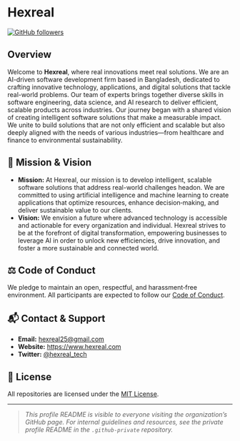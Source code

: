 # Hexreal

[![GitHub followers](https://img.shields.io/github/followers/hexreal?style=social)](https://github.com/hexreal?tab=followers)

## Overview

Welcome to **Hexreal**, where real innovations meet real solutions. We are an AI-driven software development firm based in Bangladesh, dedicated to crafting innovative technology, applications, and digital solutions that tackle real-world problems. Our team of experts brings together diverse skills in software engineering, data science, and AI research to deliver efficient, scalable products across industries. Our journey began with a shared vision of creating intelligent software solutions that make a measurable impact. We unite to build solutions that are not only efficient and scalable but also deeply aligned with the needs of various industries—from healthcare and finance to environmental sustainability.
## 🚀 Mission & Vision

- **Mission:** At Hexreal, our mission is to develop intelligent, scalable software solutions that address real-world challenges headon. We are committed to using artificial intelligence and machine learning to create applications that optimize resources, enhance decision‑making, and deliver sustainable value to our clients.
- **Vision:** We envision a future where advanced technology is accessible and actionable for every organization and individual. Hexreal strives to be at the forefront of digital transformation, empowering businesses to leverage AI in order to unlock new efficiencies, drive innovation, and foster a more sustainable and connected world.


## ⚖️ Code of Conduct

We pledge to maintain an open, respectful, and harassment‑free environment. All participants are expected to follow our [Code of Conduct](CODE_OF_CONDUCT.md).


## 📬 Contact & Support

- **Email:** hexreal25@gmail.com
- **Website:** https://www.hexreal.com
- **Twitter:** [@hexreal_tech](https://x.com/hexreal_tech)

## 📝 License

All repositories are licensed under the [MIT License](LICENSE).

---

> _This profile README is visible to everyone visiting the organization’s GitHub page. For internal guidelines and resources, see the private profile README in the `.github-private` repository._

